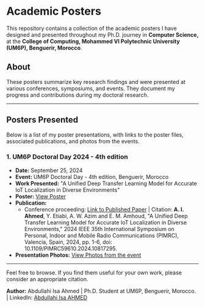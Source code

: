 # Academic Posters

This repository contains a collection of the academic posters I have designed and presented throughout my Ph.D. journey in **Computer Science,** at the **College of Computing, Mohammed VI Polytechnic University (UM6P), Benguerir, Morocco**.

## About

These posters summarize key research findings and were presented at various conferences, symposiums, and events. They document my progress and contributions during my doctoral research.

---

## Posters Presented

Below is a list of my poster presentations, with links to the poster files, associated publications, and photos from the events.

### 1. UM6P Doctoral Day 2024 - 4th edition
*   **Date:** September 25, 2024
*   **Event:** UM6P Doctoral Day - 4th edition, Benguerir, Morocco
*   **Work Presented:** "A Unified Deep Transfer Learning Model for Accurate IoT Localization in Diverse Environments"
*   **Poster:** <a href="https://github.com/Abdullah2020/Posters/blob/master/UM6P_Doctorial_Day_Poster_2024.pdf" target="_blank">View Poster</a>
*   **Publication:**
    *   Conference proceeding: <a href="https://ieeexplore.ieee.org/abstract/document/10817295" target="_blank">Link to Published Paper</a> | Citation: **A. I. Ahmed**, Y. Etiabi, A. W. Azim and E. M. Amhoud, "A Unified Deep Transfer Learning Model for Accurate IoT Localization in Diverse Environments," 2024 IEEE 35th International Symposium on Personal, Indoor and Mobile Radio Communications (PIMRC), Valencia, Spain, 2024, pp. 1-6, doi: 10.1109/PIMRC59610.2024.10817295.
*   **Presentation Photos:** <a href="https://drive.google.com/file/d/1mc7wQKA03BzL1C-4P_zwcaVdEvbekIhH/view?usp=sharing" target="_blank">View Photos from the event</a>

---

Feel free to browse. If you find them useful for your own work, please consider an appropriate citation.

**Author:** Abdullahi Isa Ahmed | 
Ph.D. Student at UM6P, Benguerir, Morocco. |
LinkedIn: <a href="https://www.linkedin.com/in/abdullahi-isa-ahmed-a26a0886/" target="_blank">Abdullahi Isa AHMED</a>
